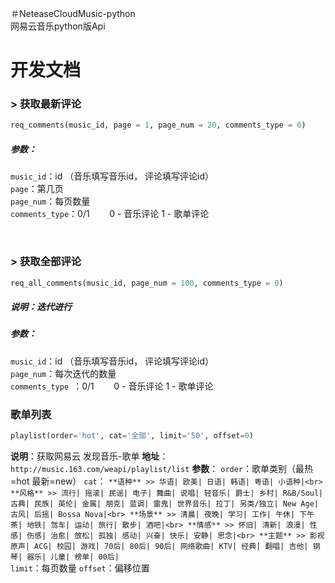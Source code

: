 ＃NeteaseCloudMusic-python
<br />
网易云音乐python版Api

# 开发文档
[^_^]:
	### > 获取精彩评论
	```python
	req_hotComment(music_id)
	```
	##### 参数：
	`music_id`：音乐id
	##### 返回数据格式：
	```python

	```


### > 获取最新评论
```python
req_comments(music_id, page = 1, page_num = 20, comments_type = 0)
```
##### 参数：
`music_id`：id   （音乐填写音乐id， 评论填写评论id）<br>
`page`：第几页<br>
`page_num`：每页数量<br>
`comments_type`：0/1&nbsp;&nbsp;&nbsp;&nbsp;&nbsp;&nbsp;&nbsp; 0 - 音乐评论     1 - 歌单评论<br>

<br>

### > 获取全部评论
```python
req_all_comments(music_id, page_num = 100, comments_type = 0)
```
##### 说明：迭代进行
##### 参数：
`music_id`：id    （音乐填写音乐id， 评论填写评论id）<br>
`page_num`：每次迭代的数量<br>
`comments_type `：0/1&nbsp;&nbsp;&nbsp;&nbsp;&nbsp;&nbsp;&nbsp; 0 - 音乐评论     1 - 歌单评论<br>

### 歌单列表
```python
playlist(order='hot', cat='全部', limit='50', offset=0)
```
**说明**：获取网易云 发现音乐-歌单
**地址**：`http://music.163.com/weapi/playlist/list`
**参数**：
`order`：歌单类别（最热=hot    最新=new）
`cat`：
`**语种** >> 华语| 欧美| 日语| 韩语| 粤语| 小语种|<br>
**风格** >> 流行| 摇滚| 民谣| 电子| 舞曲| 说唱| 轻音乐| 爵士| 乡村| R&B/Soul| 古典| 民族| 英伦| 金属| 朋克| 蓝调| 雷鬼| 世界音乐| 拉丁| 另类/独立| New Age| 古风| 后摇| Bossa Nova|<br>
**场景** >> 清晨| 夜晚| 学习| 工作| 午休| 下午茶| 地铁| 驾车| 运动| 旅行| 散步| 酒吧|<br>
**情感** >> 怀旧| 清新| 浪漫| 性感| 伤感| 治愈| 放松| 孤独| 感动| 兴奋| 快乐| 安静| 思念|<br>
**主题** >> 影视原声| ACG| 校园| 游戏| 70后| 80后| 90后| 网络歌曲| KTV| 经典| 翻唱| 吉他| 钢琴| 器乐| 儿童| 榜单| 00后|`<br>
`limit`：每页数量
`offset`：偏移位置

